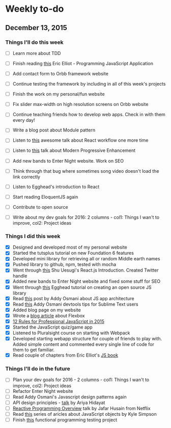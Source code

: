 # Weekly to-do

## December 13, 2015

### Things I'll do this week
- [ ] Learn more about TDD
- [ ] Finish reading [this](https://ericelliottjs.com/product/programming-javascript-applications-paper-ebook-bundle/) Eric Elliot - Programming JavaScript Application
- [ ] Add contact form to Orbb framework website
- [ ] Continue testing the framework by including in all of this week's projects
- [ ] Finish the work on my personal/fun website
- [ ] Fix slider max-width on high resolution screens on Orbb website
- [ ] Continue teaching friends how to develop web apps. Check in with them every day!
- [ ] Write a blog post about Module pattern
- [ ] Listen to [this](https://www.youtube.com/watch?v=xsSnOQynTHs&feature=youtu.be) awesome talk about React workflow one more time
- [ ] Listen to [this](https://vimeo.com/144768071) talk about Modern Progressive Enhancement
- [ ] Add new bands to Enter Night website. Work on SEO
- [ ] Think through that bug where sometimes song video doesn't load the link correctly
- [ ] Listen to Egghead's introduction to React
- [ ] Start reading EloquentJS again
- [ ] Contribute to open source
- [ ] Write about my dev goals for 2016: 2 columns - col1: Things I wan't to improve, col2: Project ideas


### Things I did this week
- [x] Designed and developed most of my personal website
- [x] Started the tutsplus tutorial on new Foundation 6 features
- [x] Developed mini library for retrieving all or random Middle earth names
- [x] Pushed library to github, npm, tested with mocha
- [x] Went through [this](http://reactfordesigners.com/labs/reactjs-introduction-for-people-who-know-just-enough-jquery-to-get-by/) Shu Uesugi's React.js Introduction. Created Twitter handle
- [x] Added new bands to Enter Night website and fixed some stuff for SEO
- [x] Went through [this](https://egghead.io/lessons/javascript-how-to-write-a-javascript-library-introduction?series=how-to-write-an-open-source-javascript-library) Egghead tutorial on creating an open source JS library
- [x] Read [this](https://medium.com/google-developers/javascript-application-architecture-on-the-road-to-2015-d8125811101b#.m9ps4ipvv) post by Addy Osmani about JS app architecture
- [x] Read [this](https://medium.com/google-developers/devtools-tips-for-sublime-text-users-cdd559ee80f8#.w0u538hsc) Addy Osmani devtools tips for Sublime Text users
- [x] Added blog page on my website
- [x] Wrote a [blog article](http://teofilex.com/blog.html) about Flexbox
- [x] [12 Rules for Professional JavaScript in 2015](https://medium.com/@housecor/12-rules-for-professional-javascript-in-2015-f158e7d3f0fc#.xw53g8kf6)
- [x] Started the JavaScript quiz/game app
- [x] Listened to Pluralsight course on starting with Webpack
- [x] Developed starting webapp structure for couple of friends to play with. Added simple content and commented every single line of code for them to get familiar.
- [x] Read couple of chapters from Eric Elliot's [JS book](https://ericelliottjs.com/product/programming-javascript-applications-paper-ebook-bundle/)

### Things I'll do in the future

- [ ] Plan your dev goals for 2016 - 2 columns - col1: Things I wan't to improve, col2: Project ideas
- [ ] Refactor Enter Night website
- [ ] Read Addy Osmani's Javascript design patterns again
- [ ] API design principles - [talk](https://www.youtube.com/watch?v=HYl7ReNB5TA) by Ariya Hidayat
- [ ] [Reactive Programming Overview](https://www.youtube.com/watch?v=dwP1TNXE6fc) talk by Jafar Husain from Netflix
- [ ] Read [this](https://davidwalsh.name/javascript-objects) series of aricles about JavaScript objects by Kyle Simpson
- [ ] Finish [this](http://reactivex.io/learnrx/) functional programming testing project